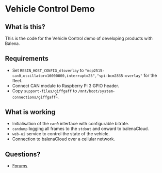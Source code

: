 # Vehicle Control Demo

## What is this?

This is the code for the Vehicle Control demo of developing products with Balena.

## Requirements

- Set `RESIN_HOST_CONFIG_dtoverlay` to `"mcp2515-can0,oscillator=16000000,interrupt=25","spi-bcm2835-overlay"` for the fleet.
- Connect CAN module to Raspberry Pi 3 GPIO header.
- Copy `support-files/giffgaff` to `/mnt/boot/system-connections/giffgaff`<sup>[*](https://www.balena.io/docs/reference/OS/network/2.x/#cellular-modem-setup)</sup>.

## What is working

- Initialisation of the `can0` interface with configurable bitrate.
- `candump` logging all frames to the `stdout` and onward to balenaCloud.
- `web-ui` service to control the state of the vehicle.
- Connection to balenaCloud over a cellular network.

## Questions?

- [Forums](https://forums.balena.io).
